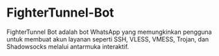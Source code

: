 # FighterTunnel-Bot
FighterTunnel Bot adalah bot WhatsApp yang memungkinkan pengguna untuk membuat akun layanan seperti SSH, VLESS, VMESS, Trojan, dan Shadowsocks melalui antarmuka interaktif.
